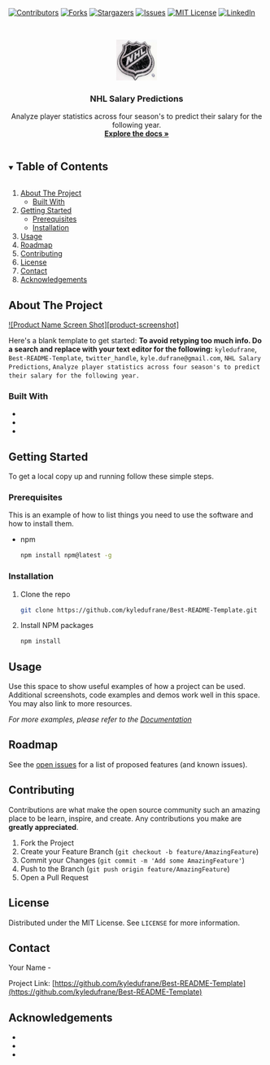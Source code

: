 <!-- PROJECT SHIELDS -->
<!--
*** I'm using markdown "reference style" links for readability.
*** Reference links are enclosed in brackets [ ] instead of parentheses ( ).
*** See the bottom of this document for the declaration of the reference variables
*** for contributors-url, forks-url, etc. This is an optional, concise syntax you may use.
*** https://www.markdownguide.org/basic-syntax/#reference-style-links
-->
[![Contributors][contributors-shield]][contributors-url]
[![Forks][forks-shield]][forks-url]
[![Stargazers][stars-shield]][stars-url]
[![Issues][issues-shield]][issues-url]
[![MIT License][license-shield]][license-url]
[![LinkedIn][linkedin-shield]][linkedin-url]



<!-- PROJECT LOGO -->
<br />
<p align="center">
  <a href="https://github.com/kyledufrane/Best-README-Template">
    <img src="images/nhl_logo.jpeg" alt="Logo" width="80" height="80">
  </a>

  <h3 align="center">NHL Salary Predictions</h3>

  <p align="center">
    Analyze player statistics across four season's to predict their salary for the following year. 
    <br />
    <a href="https://github.com/kyledufrane/NHL_capstone"><strong>Explore the docs »</strong></a>
    <br />
  </p>
</p>



<!-- TABLE OF CONTENTS -->
<details open="open">
  <summary><h2 style="display: inline-block">Table of Contents</h2></summary>
  <ol>
    <li>
      <a href="#about-the-project">About The Project</a>
      <ul>
        <li><a href="#built-with">Built With</a></li>
      </ul>
    </li>
    <li>
      <a href="#getting-started">Getting Started</a>
      <ul>
        <li><a href="#prerequisites">Prerequisites</a></li>
        <li><a href="#installation">Installation</a></li>
      </ul>
    </li>
    <li><a href="#usage">Usage</a></li>
    <li><a href="#roadmap">Roadmap</a></li>
    <li><a href="#contributing">Contributing</a></li>
    <li><a href="#license">License</a></li>
    <li><a href="#contact">Contact</a></li>
    <li><a href="#acknowledgements">Acknowledgements</a></li>
  </ol>
</details>



<!-- ABOUT THE PROJECT -->
## About The Project

[![Product Name Screen Shot][product-screenshot]](https://example.com)

Here's a blank template to get started:
**To avoid retyping too much info. Do a search and replace with your text editor for the following:**
`kyledufrane`, `Best-README-Template`, `twitter_handle`, `kyle.dufrane@gmail.com`, `NHL Salary Predictions`, `Analyze player statistics across four season's to predict their salary for the following year. `


### Built With

* []()
* []()
* []()



<!-- GETTING STARTED -->
## Getting Started

To get a local copy up and running follow these simple steps.

### Prerequisites

This is an example of how to list things you need to use the software and how to install them.
* npm
  ```sh
  npm install npm@latest -g
  ```

### Installation

1. Clone the repo
   ```sh
   git clone https://github.com/kyledufrane/Best-README-Template.git
   ```
2. Install NPM packages
   ```sh
   npm install
   ```



<!-- USAGE EXAMPLES -->
## Usage

Use this space to show useful examples of how a project can be used. Additional screenshots, code examples and demos work well in this space. You may also link to more resources.

_For more examples, please refer to the [Documentation](https://example.com)_



<!-- ROADMAP -->
## Roadmap

See the [open issues](https://github.com/kyledufrane/Best-README-Template/issues) for a list of proposed features (and known issues).



<!-- CONTRIBUTING -->
## Contributing

Contributions are what make the open source community such an amazing place to be learn, inspire, and create. Any contributions you make are **greatly appreciated**.

1. Fork the Project
2. Create your Feature Branch (`git checkout -b feature/AmazingFeature`)
3. Commit your Changes (`git commit -m 'Add some AmazingFeature'`)
4. Push to the Branch (`git push origin feature/AmazingFeature`)
5. Open a Pull Request



<!-- LICENSE -->
## License

Distributed under the MIT License. See `LICENSE` for more information.



<!-- CONTACT -->
## Contact

Your Name - 

Project Link: [https://github.com/kyledufrane/Best-README-Template](https://github.com/kyledufrane/Best-README-Template)



<!-- ACKNOWLEDGEMENTS -->
## Acknowledgements

* []()
* []()
* []()





<!-- MARKDOWN LINKS & IMAGES -->
<!-- https://www.markdownguide.org/basic-syntax/#reference-style-links -->
[contributors-shield]: https://img.shields.io/github/contributors/kyledufrane/repo.svg?style=for-the-badge
[contributors-url]: https://github.com/kyledufrane/repo/graphs/contributors
[forks-shield]: https://img.shields.io/github/forks/kyledufrane/repo.svg?style=for-the-badge
[forks-url]: https://github.com/kyledufrane/repo/network/members
[stars-shield]: https://img.shields.io/github/stars/kyledufrane/repo.svg?style=for-the-badge
[stars-url]: https://github.com/kyledufrane/repo/stargazers
[issues-shield]: https://img.shields.io/github/issues/kyledufrane/repo.svg?style=for-the-badge
[issues-url]: https://github.com/kyledufrane/repo/issues
[license-shield]: https://img.shields.io/github/license/kyledufrane/repo.svg?style=for-the-badge
[license-url]: https://github.com/kyledufrane/repo/blob/master/LICENSE.txt
[linkedin-shield]: https://img.shields.io/badge/-LinkedIn-black.svg?style=for-the-badge&logo=linkedin&colorB=555
[linkedin-url]: https://linkedin.com/in/kyledufrane
